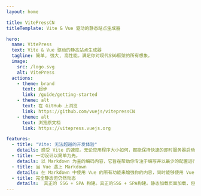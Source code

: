 ```yaml
---
layout: home

title: VitePressCN
titleTemplate: Vite & Vue 驱动的静态站点生成器

hero:
  name: VitePress
  text: Vite & Vue 驱动的静态站点生成器
  tagline: 简单, 强大, 高性能。满足你对现代SSG框架的所有想象。
  image:
    src: /logo.svg
    alt: VitePress
  actions:
    - theme: brand
      text: 起步
      link: /guide/getting-started
    - theme: alt
      text: 在 GitHub 上浏览
      link: https://github.com/vuejs/vitepressCN
    - theme: alt
      text: 浏览原文档
      link: https://vitepress.vuejs.org

features:
  - title: "Vite: 无法超越的开发体验"
    details: 感受 Vite 的速度。无论应用程序大小如何，都能保持快速的即时服务器启动和闪电般快速的 HMR。
  - title: 一切设计以简单为先。
    details: 以 Markdown 为主的编码内容，它旨在帮助你专注于编写并以最少的配置进行部署。
  - title: 当 Vue 遇上 Markdown
    details: 在 Markdown 中使用 Vue 的所有功能来增强你的内容，同时能够使用 Vue 自定义你的站点。
  - title: 完全静态但仍然动态
    details:  真正的 SSG + SPA 构建。真正的SSG + SPA构建。静态加载页面加载，但页面依然可以用 100% 的交互性吸引用户。
---
```

